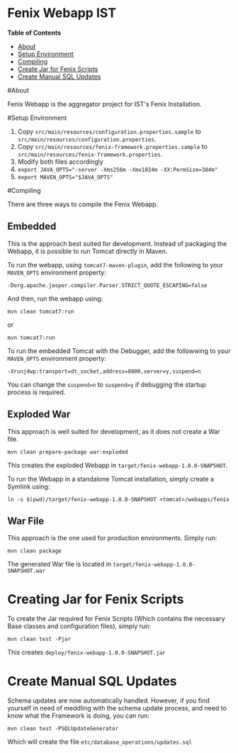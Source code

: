 Fenix Webapp IST
===

**Table of Contents**

- [About](#about)
- [Setup Environment](#setup-environment)
- [Compiling](#compiling)
- [Create Jar for Fenix Scripts](#create-jar-for-fenix-scripts)
- [Create Manual SQL Updates](#create-manual-sql-updates)


#About

Fenix Webapp is the aggregator project for IST's Fenix Installation.


#Setup Environment

1. Copy `src/main/resources/configuration.properties.sample` to `src/main/resources/configuration.properties`.
2. Copy `src/main/resources/fenix-framework.properties.sample` to `src/main/resources/fenix-framework.properties`.
3. Modify both files accordingly
4. `export JAVA_OPTS="-server -Xms256m -Xmx1024m -XX:PermSize=384m"`
5. `export MAVEN_OPTS="$JAVA_OPTS"`


#Compiling

There are three ways to compile the Fenix Webapp.

## Embedded 

This is the approach best suited for development. Instead of packaging the Webapp, it is possible to run Tomcat directly in Maven.

To run the webapp, using `tomcat7-maven-plugin`, add the following to your `MAVEN_OPTS` environment property:

    -Dorg.apache.jasper.compiler.Parser.STRICT_QUOTE_ESCAPING=false

And then, run the webapp using:

    mvn clean tomcat7:run

or
    
    mvn tomcat7:run
    
To run the embedded Tomcat with the Debugger, add the followwing to your `MAVEN_OPTS` environment property:

    -Xrunjdwp:transport=dt_socket,address=8000,server=y,suspend=n
    
You can change the `suspend=n` to `suspend=y` if debugging the startup process is required.

## Exploded War

This approach is well suited for development, as it does not create a War file.

    mvn clean prepare-package war:exploded
    
This creates the exploded Webapp in `target/fenix-webapp-1.0.0-SNAPSHOT`.

To run the Webapp in a standalone Tomcat installation, simply create a Symlink using:

    ln -s $(pwd)/target/fenix-webapp-1.0.0-SNAPSHOT <tomcat>/webapps/fenix
    
## War File

This approach is the one used for production environments. Simply run:

    mvn clean package
    
The generated War file is located in `target/fenix-webapp-1.0.0-SNAPSHOT.war`


# Creating Jar for Fenix Scripts

To create the Jar required for Fenix Scripts (Which contains the necessary Base classes and configuration files), simply run:

    mvn clean test -Pjar
    
This creates `deploy/fenix-webapp-1.0.0-SNAPSHOT.jar`


# Create Manual SQL Updates

Schema updates are now automatically handled. However, if you find yourself in need of meddling with the schema update process, and need to know what the Framework is doing, you can run:

    mvn clean test -PSQLUpdateGenerator
    
Which will create the file `etc/database_operations/updates.sql`
